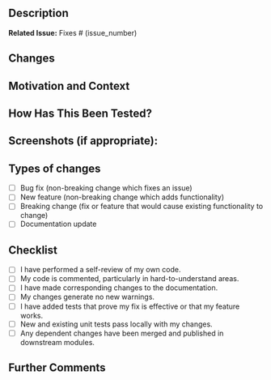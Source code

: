 ## Description
<!-- 
Please include a summary of the change and which issue is fixed. Please also include relevant motivation and context.

- Why is this change required?
- What problem does it solve?
- List any dependencies that are required for this change.
-->

**Related Issue:** Fixes # (issue_number)

## Changes
<!-- 
List the specific changes and modifications made in the codebase. Provide details on what was changed, added, or removed.
- Example: Modified the reducer logic to ensure 'current' is correctly set to the last overlay when closing an intermediate overlay.
- Example: Added checks to handle cases where the overlay order is modified.
-->

## Motivation and Context
<!-- 
Explain the context and background for the change. Why is this change necessary? What problem does it address?
-->

## How Has This Been Tested?
<!-- 
Please describe in detail how you tested your changes. Include details of your testing environment, and the tests you ran to see how your change affects other areas of the code, etc.
- Example: Tested by manually opening and closing multiple overlays in various orders to ensure 'current' updates correctly.
- Example: Added unit tests to verify the reducer logic for maintaining the correct 'current' overlay.
-->

## Screenshots (if appropriate):
<!-- (Insert screenshots here if relevant) -->

## Types of changes
<!-- 
What types of changes does your code introduce? Put an `x` in all the boxes that apply:
-->
- [ ] Bug fix (non-breaking change which fixes an issue)
- [ ] New feature (non-breaking change which adds functionality)
- [ ] Breaking change (fix or feature that would cause existing functionality to change)
- [ ] Documentation update

## Checklist
<!-- 
Go over all the following points, and put an `x` in all the boxes that apply. If you are unsure about any of these, don't hesitate to ask. We're here to help!
-->
- [ ] I have performed a self-review of my own code.
- [ ] My code is commented, particularly in hard-to-understand areas.
- [ ] I have made corresponding changes to the documentation.
- [ ] My changes generate no new warnings.
- [ ] I have added tests that prove my fix is effective or that my feature works.
- [ ] New and existing unit tests pass locally with my changes.
- [ ] Any dependent changes have been merged and published in downstream modules.

## Further Comments
<!-- If there are any further comments or questions, please write them here. -->